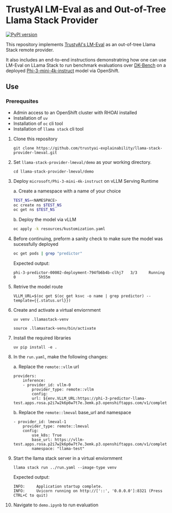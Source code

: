 # TrustyAI LM-Eval as and Out-of-Tree Llama Stack Provider

[![PyPI version](https://img.shields.io/pypi/v/llama_stack_provider_lmeval.svg)](https://pypi.org/project/llama-stack-provider-lmeval/)

This repository implements [TrustyAI's LM-Eval](https://trustyai-explainability.github.io/trustyai-site/main/lm-eval-tutorial.html) as an out-of-tree Llama Stack remote provider.

It also includes an end-to-end instructions demonstratring how one can use LM-Eval on LLama Stack to run benchmark evaluations over [DK-Bench](https://github.com/instructlab/instructlab/blob/main/src/instructlab/model/evaluate.py#L30) on a deployed [Phi-3-mini-4k-instruct](https://huggingface.co/microsoft/Phi-3-mini-4k-instruct) model via OpenShift.

## Use
### Prerequsites
* Admin access to an OpenShift cluster with RHOAI installed
* Installation of `uv`
* Installation of `oc` cli tool
* Installation of `llama stack` cli tool

1. Clone this repository
    ```
    git clone https://github.com/trustyai-explainability/llama-stack-provider-lmeval.git
    ```

2. Set `llama-stack-provider-lmeval/demo` as your working directory.
    ```
    cd llama-stack-provider-lmeval/demo
    ```

3. Deploy `microsoft/Phi-3-mini-4k-instruct` on vLLM Serving Runtime

    a. Create a namespace with a name of your choice
    ```bash
    TEST_NS=<NAMESPACE>
    oc create ns $TEST_NS
    oc get ns $TEST_NS
    ```

    b. Deploy the model via vLLM
    ```bash
    oc apply -k resources/kustomization.yaml
    ```

4. Before continuing, preform a sanity check to make sure the model was sucessfully deployed
    ```bash
    oc get pods | grep "predictor"
    ```

    Expected output:
    ```
    phi-3-predictor-00002-deployment-794fb6b4b-clhj7   3/3     Running   0          5h55m
    ```

5. Retrive the model route
    ```
    VLLM_URL=$(oc get $(oc get ksvc -o name | grep predictor) --template={{.status.url}})
    ```
6. Create and activate a virtual enviornment
    ```
    uv venv .llamastack-venv
    ```

    ```
    source .llamastack-venv/bin/activate
    ```

7. Install the required libraries
    ```
    uv pip install -e .
    ```

8. In the `run.yaml`, make the following changes:

    a. Replace the `remote::vllm` url
    ```
    providers:
        inference:
        - provider_id: vllm-0
            provider_type: remote::vllm
            config:
            url: ${env.VLLM_URL:https://phi-3-predictor-llama-test.apps.rosa.p2i7w2k6p6w7t7e.3emk.p3.openshiftapps.com/v1/completions}
    ```

    b. Replace the `remote::lmeval` base_url and namespace
    ```
    - provider_id: lmeval-1
        provider_type: remote::lmeval
        config:
            use_k8s: True
            base_url: https://vllm-test.apps.rosa.p2i7w2k6p6w7t7e.3emk.p3.openshiftapps.com/v1/completions
            namespace: "llama-test"
    ```

9. Start the llama stack server in a virtual enviornment
    ```
    llama stack run ../run.yaml --image-type venv
    ```

    Expected output:
    ```
    INFO:     Application startup complete.
    INFO:     Uvicorn running on http://['::', '0.0.0.0']:8321 (Press CTRL+C to quit)
    ```

10. Navigate to `demo.ipynb` to run evaluation
